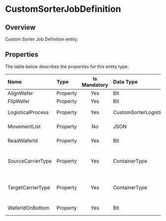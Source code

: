 # CustomSorterJobDefinition

## Overview

Custom Sorter Job Definition entity.

## Properties

The table below describes the properties for this entity type:

| Name             | Type      | Is Mandatory | Data Type | Description                                        |
| :--------------- | :-------- | :----------: | :-------- | :------------------------------------------------- |
| AlignWafer | Property | Yes      | Bit  | Align Wafer |
| FlipWafer | Property |  Yes      |  Bit | Flip Wafer |
| LogisticalProcess | Property |  Yes          |  CustomSorterLogisticalProcess | Logistical Process |
| MovementList | Property |    No        | JSON  | Movement List |
| ReadWaferId | Property |      Yes      | Bit  |  Read Wafer Id|
|  SourceCarrierType| Property |   Yes         |  ContainerType | Possible type for source Carrier |
| TargetCarrierType | Property |      Yes      |  ContainerType | Possible type for target Carrier |
| WaferIdOnBottom | Property |       Yes     |  Bit |  Wafer Id On Bottom |
